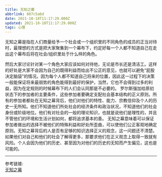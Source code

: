 ```yaml
---
title: 无知之幕
abbrlink: 887c5a6d
date: 2021-10-18T11:17:29.000Z
updated: 2021-10-18T11:17:29.000Z
tags: 心理
---
```


无知之幕是指在人们商量给予一个社会或一个组织里的不同角色的成员的正当对待时，最理想的方式是把大家聚集到一个幕布下，约定好每一个人都不知道自己在走出这个幕布后将在社会/组织里处于什么样的角色。

<!--more-->

然后大家讨论针对某一个角色大家应该如何对待他，无论是市长还是清洁工。这样的好处是大家不会因为自己的既得利益而给出不公正的意见，也就可以避免“屁股决定脑袋”的情况。因为每个人都不知道自己将来的位置，因此这一过程下的决策一般能保证将来最弱势的角色能得到最好的保护，当然，它也不会得到过多的利益，因为在定规则的时候幕布下的人们会认同那是不必要的。
罗尔斯强加给原初状态下的参加者的主要条件，这些参加者要确定支配社会基本结构的正义原则。所有的参加者都处在无知之幕背后，他们对他们的特性、能力、宗教信仰及个人的历史一无所知。他们不知道他们所处社会的经济条件和政治状况，不知道他们的社会身份或阶级地位。他们有对社会的一般的理论知识，也就是说他们是理性的，并且不管他们的环境和生活计划如何，都将追求基本的善。
无知之幕意味着可以保证参加者做出的选择不被他们的特殊利益和好处所歪曲，可以使他们公正客观地确定原则。无知之幕背后的人是否有足够的知识选择正义的观念，这一问题还不清楚。如果他们对自己和他们的社会了解得更多，那要求他们在正义观念上取得一致就有风险。个人会因为他们的历史、甚至因为对他们的历史的无知而产生偏见，这也是可能的。

---

参考链接:  
[无知之幕](https://baike.baidu.com/item/%E6%97%A0%E7%9F%A5%E4%B9%8B%E5%B9%95/8888696)
